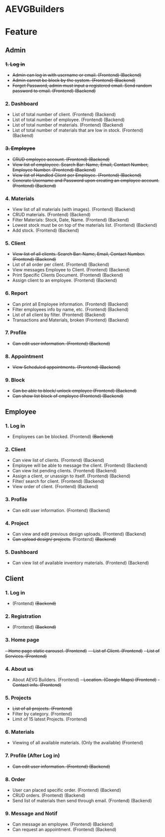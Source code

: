 # AEVGBuilders

# Feature

## Admin

<!-- '~~' to strike -->

### ~~1. Log in~~

- ~~Admin can log in with username or email. (Frontend) (Backend)~~
- ~~Admin cannot be block by the system. (Frontend) (Backend)~~
- ~~Forget Password, admin must input a registered email. Send random password to email. (Frontend) (Backend)~~

### 2. Dashboard

- List of total number of client. (Frontend) (Backend)
- List of total number of employee. (Frontend) (Backend)
- List of total number of materials. (Frontend) (Backend)
- List of total number of materials that are low in stock. (Frontend) (Backend)

### ~~3. Employee~~

- ~~CRUD employee account. (Frontend) (Backend)~~
- ~~View list of employeee. Search Bar: Name, Email, Contact Number, Employee Number. (Frontend) (Backend)~~
- ~~View list of Handled Client per Employee. (Frontend) (Backend)~~
- ~~Generate Username and Password upon creating an employee account. (Frontend) (Backend)~~

### 4. Materials

- View list of all materials (with images). (Frontend) (Backend)
- CRUD materials. (Frontend) (Backend)
- Filter Materials: Stock, Date, Name. (Frontend) (Backend)
- Lowest stock must be on top of the materials list. (Frontend) (Backend)
- Add stock. (Frontend) (Backend)


### 5. Client 

- ~~View list of all clients. Search Bar: Name, Email, Contact Number. (Frontend) (Backend)~~
- List of all order per client. (Frontend) (Backend)
- View messages Employee to Client. (Frontend) (Backend)
- Print Specific Clients Document. (Frontend) (Backend)
- Assign client to an employee. (Frontend) (Backend)

### 6. Report

- Can print all Employee information. (Frontend) (Backend)
- Filter employees info by name, etc. (Frontend) (Backend)
- List of all client by filter. (Frontend) (Backend)
- Transactions and Materials, broken (Frontend) (Backend)

### 7. Profile

- ~~Can edit user information. (Frontend) (Backend)~~

### 8. Appointment

- ~~View Scheduled appointments. (Frontend) (Backend)~~

### 9. Block

- ~~Can be able to block/ unlock employee (Frontend) (Backend)~~
- ~~Can show list block of employee (Frontend) (Backend)~~



## Employee 

### 1. Log in

- Employees can be blocked. (Frontend) ~~(Backend)~~

### 2. Client

- Can view list of clients. (Frontend) (Backend)
- Employee will be able to message the client. (Frontend) (Backend)
- Can view list pending clients. (Frontend) (Backend)
- Assign a client, or unassign to itself. (Frontend) (Backend)
- Filter/ search for client. (Frontend) (Backend)
- View order of client. (Frontend) (Backend)

### 3. Profile

- Can edit user information. (Frontend) (Backend) 

### 4. Project

- Can view and edit previous design uploads. (Frontend) (Backend)
- ~~Can upload design/ projects.~~ (Frontend) ~~(Backend)~~
<!-- ### 4. Materials
- Can upload materials (Frontend) ~(Backend)~ -->

### 5. Dashboard

- Can view list of available inventory materials. (Frontend) (Backend)



## Client

### 1. Log in

- (Frontend) ~~(Backend)~~

### 2. Registration 

- (Frontend) ~~(Backend)~~

### 3. Home page

~~- Home page static carousel. (Frontend)~~
~~-- List of Client. (Frontend)~~
~~- List of Services. (Frontend)~~

### 4. About us

- About AEVG Builders. (Frontend)
~~- Location. (Google Maps) (Frontend)~~
~~- Contact info. (Frontend)~~

### 5. Projects

- ~~List of all projects. (Frontend)~~
- Filter by category. (Frontend)
- Limit of 15 latest Projects. (Frontend)

### 6. Materials

- Viewing of all available materials. (Only the available) (Frontend)

### 7. Profile (After Log in)

- ~~Can edit user information. (Frontend) (Backend)~~

### 8. Order

- User can placed specific order. (Frontend) (Backend)
- CRUD orders. (Frontend) (Backend)
- Send list of materials then send through email. (Frontend) (Backend)

### 9. Message and Notif

- Can message an employee. (Frontend) (Backend)
- Can request an appointment. (Frontend) (Backend)

